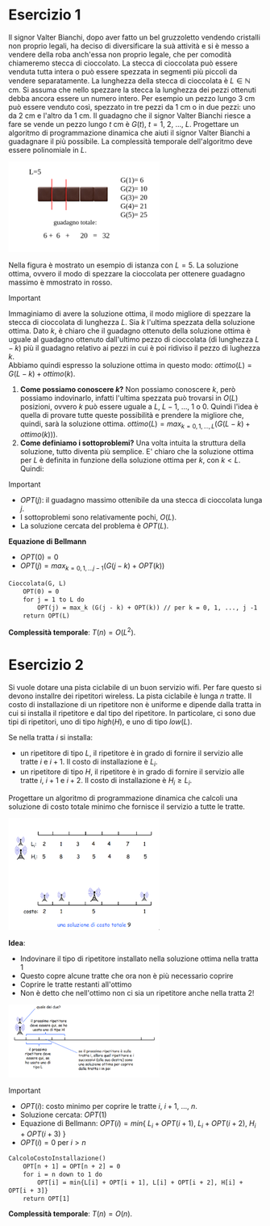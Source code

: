 # Esercizio 1

Il signor Valter Bianchi, dopo aver fatto un bel gruzzoletto vendendo cristalli non proprio legali, ha deciso di diversificare la suà attività e si è messo a vendere della roba anch'essa non proprio legale, che per comodità chiameremo stecca di cioccolato. La stecca di cioccolata può essere venduta tutta intera o può essere spezzata in segmenti più piccoli da vendere separatamente. La lunghezza della stecca di cioccolata è $L\in \mathbb{N}$ cm.
Si assuma che nello spezzare la stecca la lunghezza dei pezzi ottenuti debba ancora essere un numero intero. Per esempio un pezzo lungo 3 cm può essere venduto così, spezzato in tre pezzi da 1 cm o in due pezzi: uno da 2 cm e l'altro da 1 cm. Il guadagno che il signor Valter Bianchi riesce a fare se vende un pezzo lungo $t$ cm è $G(t)$, $t = 1$, $2$, ..., $L$. Progettare un algoritmo di programmazione dinamica che aiuti il signor Valter Bianchi a guadagnare il più possibile. La complessità temporale dell'algoritmo deve essere polinomiale in $L$.

<img src="img/esempioIstanza.png" width="300" />

Nella figura è mostrato un esempio di istanza con $L = 5$. La soluzione ottima, ovvero il modo di spezzare la cioccolata per ottenere guadagno massimo è mmostrato in rosso.

> [!IMPORTANT]
> Immaginiamo di avere la soluzione ottima, il modo migliore di spezzare la stecca di cioccolata di lunghezza $L$. Sia $k$ l'ultima spezzata della soluzione ottima. Dato $k$, è chiaro che il guadagno ottenuto della soluzione ottima è uguale al guadagno ottenuto dall'ultimo pezzo di cioccolata (di lunghezza $L - k$) più il guadagno relativo ai pezzi in cui è poi ridiviso il pezzo di lughezza $k$.  
> Abbiamo quindi espresso la soluzione ottima in questo modo: $ottimo(L) = G(L - k) + ottimo(k)$.

1) **Come possiamo conoscere $k$?** Non possiamo conoscere $k$, però possiamo indovinarlo, infatti l'ultima spezzata può trovarsi in $O(L)$ posizioni, ovvero $k$ può essere uguale a $L$, $L - 1$, ..., $1$ o $0$.
Quindi l'idea è quella di provare tutte queste possibilità e prendere la migliore che, quindi, sarà la soluzione ottima. $ottimo(L) = max_{k = 0,1,...,L}(G(L - k) + ottimo(k)))$.
2) **Come definiamo i sottoproblemi?** Una volta intuita la struttura della soluzione, tutto diventa più semplice. E' chiaro che la soluzione ottima per $L$ è definita in funzione della soluzione ottima per $k$, con $k < L$. Quindi:  
> [!IMPORTANT]
> - $OPT(j)$: il guadagno massimo ottenibile da una stecca di cioccolata lunga $j$.
> - I sottoproblemi sono relativamente pochi, $O(L)$.
> - La soluzione cercata del problema è $OPT(L)$.

**Equazione di Bellmann**

- $OPT(0) = 0$
- $OPT(j) = max_{k=0,1,...j-1}(G(j - k) + OPT(k))$

```
Cioccolata(G, L)
    OPT(0) = 0
    for j = 1 to L do 
        OPT(j) = max_k (G(j - k) + OPT(k)) // per k = 0, 1, ..., j -1
    return OPT(L)
```

**Complessità temporale**: $T(n) = O(L^2)$.

# Esercizio 2

Si vuole dotare una pista ciclabile di un buon servizio wifi. Per fare questo si devono installre dei ripetitori wireless. La pista ciclabile è lunga $n$ tratte. Il costo di installazione di un ripetitore non è uniforme e dipende dalla tratta in cui si installa il ripetitore e dal tipo del ripetitore. In particolare, ci sono due tipi di ripetitori, uno di tipo $high (H)$, e uno di tipo $low (L)$.

Se nella tratta $i$ si installa:
- un ripetitore di tipo $L$, il ripetitore è in grado di fornire il servizio alle tratte $i$ e $i + 1$. Il costo di installazione è $L_{i}$.
- un ripetitore di tipo $H$, il ripetitore è in grado di fornire il servizio alle tratte $i$, $i + 1$ e $i + 2$. Il costo di installazione è $H_{i} \geq L_{i}$. 

Progettare un algoritmo di programmazione dinamica che calcoli una soluzione di costo totale minimo che fornisce il servizio a tutte le tratte.

<img src="img/ripetitori.png" width="300" />

**Idea**:
- Indovinare il tipo di ripetitore installato nella soluzione ottima nella tratta 1
- Questo copre alcune tratte che ora non è più necessario coprire
- Coprire le tratte restanti all'ottimo
- Non è detto che nell'ottimo non ci sia un ripetitore anche nella tratta 2!

<img src="img/ideaRipetitori.png" width="300" />

> [!IMPORTANT]
> - $OPT(i)$: costo minimo per coprire le tratte $i$, $i + 1$, ..., $n$.
> - Soluzione cercata: $OPT(1)$
> - Equazione di Bellmann: $OPT(i) = min${ $L_{i} + OPT(i + 1)$, $L_{i} + OPT(i + 2)$, $H_{i} + OPT(i + 3)$ }
> - $OPT(i) = 0$ per $i > n$

```
CalcoloCostoInstallazione()
    OPT[n + 1] = OPT[n + 2] = 0
    for i = n down to 1 do 
        OPT[i] = min{L[i] + OPT[i + 1], L[i] + OPT[i + 2], H[i] + OPT[i + 3]}
    return OPT[1]
```

**Complessità temporale**: $T(n) = O(n)$.
